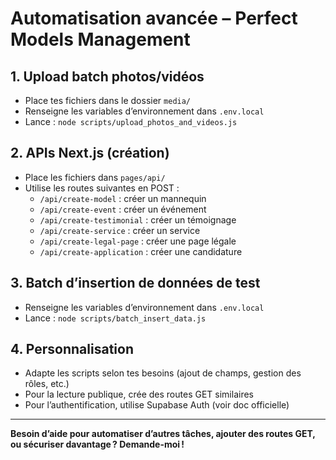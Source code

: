 # Automatisation avancée – Perfect Models Management

## 1. Upload batch photos/vidéos
- Place tes fichiers dans le dossier `media/`
- Renseigne les variables d’environnement dans `.env.local`
- Lance : `node scripts/upload_photos_and_videos.js`

## 2. APIs Next.js (création)
- Place les fichiers dans `pages/api/`
- Utilise les routes suivantes en POST :
  - `/api/create-model` : créer un mannequin
  - `/api/create-event` : créer un événement
  - `/api/create-testimonial` : créer un témoignage
  - `/api/create-service` : créer un service
  - `/api/create-legal-page` : créer une page légale
  - `/api/create-application` : créer une candidature

## 3. Batch d’insertion de données de test
- Renseigne les variables d’environnement dans `.env.local`
- Lance : `node scripts/batch_insert_data.js`

## 4. Personnalisation
- Adapte les scripts selon tes besoins (ajout de champs, gestion des rôles, etc.)
- Pour la lecture publique, crée des routes GET similaires
- Pour l’authentification, utilise Supabase Auth (voir doc officielle)

---

**Besoin d’aide pour automatiser d’autres tâches, ajouter des routes GET, ou sécuriser davantage ? Demande-moi !** 